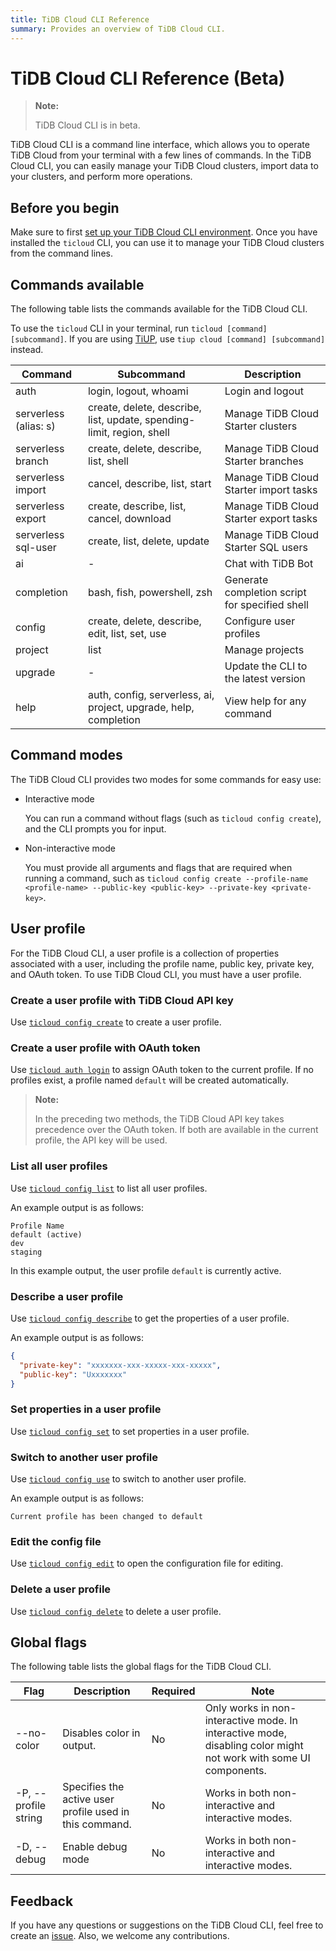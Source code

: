 ```yaml
---
title: TiDB Cloud CLI Reference
summary: Provides an overview of TiDB Cloud CLI.
---
```


# TiDB Cloud CLI Reference (Beta)

> **Note:**
>
> TiDB Cloud CLI is in beta.

TiDB Cloud CLI is a command line interface, which allows you to operate TiDB Cloud from your terminal with a few lines of commands. In the TiDB Cloud CLI, you can easily manage your TiDB Cloud clusters, import data to your clusters, and perform more operations.

## Before you begin

Make sure to first [set up your TiDB Cloud CLI environment](/tidb-cloud/get-started-with-cli.md). Once you have installed the `ticloud` CLI, you can use it to manage your TiDB Cloud clusters from the command lines.

## Commands available

The following table lists the commands available for the TiDB Cloud CLI.

To use the `ticloud` CLI in your terminal, run `ticloud [command] [subcommand]`. If you are using [TiUP](https://docs.pingcap.com/tidb/stable/tiup-overview), use `tiup cloud [command] [subcommand]` instead.

| Command               | Subcommand                                                            | Description                                    |
|-----------------------|-----------------------------------------------------------------------|------------------------------------------------|
| auth                  | login, logout, whoami                                                 | Login and logout                               |
| serverless (alias: s) | create, delete, describe, list, update, spending-limit, region, shell | Manage TiDB Cloud Starter clusters          |
| serverless branch     | create, delete, describe, list, shell                                 | Manage TiDB Cloud Starter branches          |
| serverless import     | cancel, describe, list, start                                         | Manage TiDB Cloud Starter import tasks      |
| serverless export     | create, describe, list, cancel, download                              | Manage TiDB Cloud Starter export tasks      |
| serverless sql-user   | create, list, delete, update                                          | Manage TiDB Cloud Starter SQL users         |
| ai                    | -                                                                     | Chat with TiDB Bot                             |
| completion            | bash, fish, powershell, zsh                                           | Generate completion script for specified shell |
| config                | create, delete, describe, edit, list, set, use                        | Configure user profiles                        |
| project               | list                                                                  | Manage projects                                |
| upgrade                | -                                                                     | Update the CLI to the latest version           |
| help                  | auth, config, serverless, ai, project, upgrade, help, completion            | View help for any command                      |

## Command modes

The TiDB Cloud CLI provides two modes for some commands for easy use:

- Interactive mode

    You can run a command without flags (such as `ticloud config create`), and the CLI prompts you for input.

- Non-interactive mode

    You must provide all arguments and flags that are required when running a command, such as `ticloud config create --profile-name <profile-name> --public-key <public-key> --private-key <private-key>`.

## User profile

For the TiDB Cloud CLI, a user profile is a collection of properties associated with a user, including the profile name, public key, private key, and OAuth token. To use TiDB Cloud CLI, you must have a user profile.

### Create a user profile with TiDB Cloud API key

Use [`ticloud config create`](/tidb-cloud/ticloud-config-create.md) to create a user profile.

### Create a user profile with OAuth token

Use [`ticloud auth login`](/tidb-cloud/ticloud-auth-login.md) to assign OAuth token to the current profile. If no profiles exist, a profile named `default` will be created automatically.

> **Note:**
>
> In the preceding two methods, the TiDB Cloud API key takes precedence over the OAuth token. If both are available in the current profile, the API key will be used.

### List all user profiles

Use [`ticloud config list`](/tidb-cloud/ticloud-config-list.md) to list all user profiles.

An example output is as follows:

```
Profile Name
default (active)
dev
staging
```

In this example output, the user profile `default` is currently active.

### Describe a user profile

Use [`ticloud config describe`](/tidb-cloud/ticloud-config-describe.md) to get the properties of a user profile.

An example output is as follows:

```json
{
  "private-key": "xxxxxxx-xxx-xxxxx-xxx-xxxxx",
  "public-key": "Uxxxxxxx"
}
```

### Set properties in a user profile

Use [`ticloud config set`](/tidb-cloud/ticloud-config-set.md) to set properties in a user profile.

### Switch to another user profile

Use [`ticloud config use`](/tidb-cloud/ticloud-config-use.md) to switch to another user profile.

An example output is as follows:

```
Current profile has been changed to default
```

### Edit the config file

Use [`ticloud config edit`](/tidb-cloud/ticloud-config-edit.md) to open the configuration file for editing.

### Delete a user profile

Use [`ticloud config delete`](/tidb-cloud/ticloud-config-delete.md) to delete a user profile.

## Global flags

The following table lists the global flags for the TiDB Cloud CLI.

| Flag                 | Description                                             | Required | Note                                                                                                             |
|----------------------|---------------------------------------------------------|----------|------------------------------------------------------------------------------------------------------------------|
| --no-color           | Disables color in output.                               | No       | Only works in non-interactive mode. In interactive mode, disabling color might not work with some UI components. |
| -P, --profile string | Specifies the active user profile used in this command. | No       | Works in both non-interactive and interactive modes.                                                             |
| -D, --debug          | Enable debug mode                                       | No       | Works in both non-interactive and interactive modes.                                                          |

## Feedback

If you have any questions or suggestions on the TiDB Cloud CLI, feel free to create an [issue](https://github.com/tidbcloud/tidbcloud-cli/issues/new/choose). Also, we welcome any contributions.
